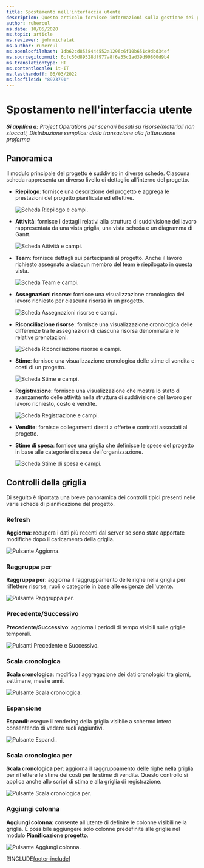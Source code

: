 ```yaml
---
title: Spostamento nell'interfaccia utente
description: Questo articolo fornisce informazioni sulla gestione dei progetti in Dynamics 365 Project Operations.
author: ruhercul
ms.date: 10/05/2020
ms.topic: article
ms.reviewer: johnmichalak
ms.author: ruhercul
ms.openlocfilehash: 1db62cd8538444552a1296c6f10b651c9dbd34ef
ms.sourcegitcommit: 6cfc50d89528df977a8f6a55c1ad39d99800d9b4
ms.translationtype: HT
ms.contentlocale: it-IT
ms.lasthandoff: 06/03/2022
ms.locfileid: "8923791"
---
```

# <a name="navigating-the-user-interface"></a>Spostamento nell'interfaccia utente

_**Si applica a:** Project Operations per scenari basati su risorse/materiali non stoccati, Distribuzione semplice: dalla transazione alla fatturazione proforma_

## <a name="overview"></a>Panoramica

Il modulo principale del progetto è suddiviso in diverse schede. Ciascuna scheda rappresenta un diverso livello di dettaglio all'interno del progetto.

- **Riepilogo**: fornisce una descrizione del progetto e aggrega le prestazioni del progetto pianificate ed effettive.

    ![Scheda Riepilogo e campi.](media/navigation7.png)

- **Attività**: fornisce i dettagli relativi alla struttura di suddivisione del lavoro rappresentata da una vista griglia, una vista scheda e un diagramma di Gantt.

    ![Scheda Attività e campi.](media/navigation8.png)

- **Team**: fornisce dettagli sui partecipanti al progetto. Anche il lavoro richiesto assegnato a ciascun membro del team è riepilogato in questa vista.

    ![Scheda Team e campi.](media/navigation9.png)

- **Assegnazioni risorse**: fornisce una visualizzazione cronologica del lavoro richiesto per ciascuna risorsa in un progetto.

    ![Scheda Assegnazioni risorse e campi.](media/navigation10.png)

- **Riconciliazione risorse**: fornisce una visualizzazione cronologica delle differenze tra le assegnazioni di ciascuna risorsa denominata e le relative prenotazioni.

    ![Scheda Riconciliazione risorse e campi.](media/navigation11.png)

- **Stime**: fornisce una visualizzazione cronologica delle stime di vendita e costi di un progetto.

    ![Scheda Stime e campi.](media/navigation12.png)

- **Registrazione**: fornisce una visualizzazione che mostra lo stato di avanzamento delle attività nella struttura di suddivisione del lavoro per lavoro richiesto, costo e vendite.

    ![Scheda Registrazione e campi.](media/navigation13.png)

- **Vendite**: fornisce collegamenti diretti a offerte e contratti associati al progetto.

- **Stime di spesa**: fornisce una griglia che definisce le spese del progetto in base alle categorie di spesa dell'organizzazione.

    ![Scheda Stime di spesa e campi.](media/navigation14.png)

## <a name="grid-controls"></a>Controlli della griglia

Di seguito è riportata una breve panoramica dei controlli tipici presenti nelle varie schede di pianificazione del progetto.

### <a name="refresh"></a>Refresh

**Aggiorna**: recupera i dati più recenti dal server se sono state apportate modifiche dopo il caricamento della griglia.

![Pulsante Aggiorna.](media/navigation7.png)

### <a name="group-by"></a>Raggruppa per

**Raggruppa per**: aggiorna il raggruppamento delle righe nella griglia per riflettere risorse, ruoli o categorie in base alle esigenze dell'utente.

![Pulsante Raggruppa per.](media/navigation6.png)

### <a name="previousnext"></a>Precedente/Successivo

**Precedente**/**Successivo**: aggiorna i periodi di tempo visibili sulle griglie temporali.

![Pulsanti Precedente e Successivo.](media/navigation2.png)

### <a name="timescale"></a>Scala cronologica

**Scala cronologica**: modifica l'aggregazione dei dati cronologici tra giorni, settimane, mesi e anni.

![Pulsante Scala cronologica.](media/navigation3.png)

### <a name="expand"></a>Espansione

**Espandi**: esegue il rendering della griglia visibile a schermo intero consentendo di vedere ruoli aggiuntivi.

![Pulsante Espandi.](media/navigation4.png)

### <a name="time-phase-by"></a>Scala cronologica per

**Scala cronologica per**: aggiorna il raggruppamento delle righe nella griglia per riflettere le stime dei costi per le stime di vendita. Questo controllo si applica anche allo script di stima e alla griglia di registrazione.

![Pulsante Scala cronologica per.](media/navigation0.png)

### <a name="add-column"></a>Aggiungi colonna

**Aggiungi colonna**: consente all'utente di definire le colonne visibili nella griglia. È possibile aggiungere solo colonne predefinite alle griglie nel modulo **Pianificazione progetto**.

![Pulsante Aggiungi colonna.](media/navigation5.png)


[!INCLUDE[footer-include](../includes/footer-banner.md)]